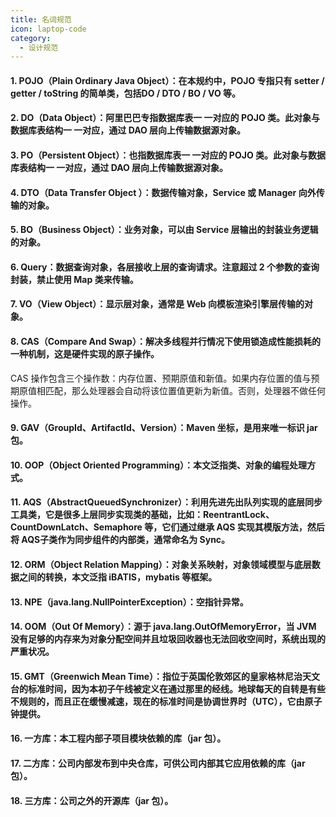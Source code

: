 ```yaml
---
title: 名词规范
icon: laptop-code
category:
  - 设计规范
---
```


#### 1. POJO（Plain Ordinary Java Object）：在本规约中，POJO 专指只有 setter / getter / toString 的简单类，包括DO / DTO / BO / VO 等。
#### 2. DO（Data Object）：阿里巴巴专指数据库表一 一对应的 POJO 类。此对象与数据库表结构一 一对应，通过 DAO 层向上传输数据源对象。 
#### 3. PO（Persistent Object）：也指数据库表一 一对应的 POJO 类。此对象与数据库表结构一 一对应，通过 DAO 层向上传输数据源对象。 
#### 4. DTO（Data Transfer Object ）：数据传输对象，Service 或 Manager 向外传输的对象。 
#### 5. BO（Business Object）：业务对象，可以由 Service 层输出的封装业务逻辑的对象。 
#### 6. Query：数据查询对象，各层接收上层的查询请求。注意超过 2 个参数的查询封装，禁止使用 Map 类来传输。 
#### 7. VO（View Object）：显示层对象，通常是 Web 向模板渲染引擎层传输的对象。 
#### 8. CAS（Compare And Swap）：解决多线程并行情况下使用锁造成性能损耗的一种机制，这是硬件实现的原子操作。
CAS 操作包含三个操作数：内存位置、预期原值和新值。如果内存位置的值与预期原值相匹配，那么处理器会自动将该位置值更新为新值。否则，处理器不做任何操作。 
#### 9. GAV（GroupId、ArtifactId、Version）：Maven 坐标，是用来唯一标识 jar 包。
#### 10. OOP（Object Oriented Programming）：本文泛指类、对象的编程处理方式。
#### 11. AQS（AbstractQueuedSynchronizer）：利用先进先出队列实现的底层同步工具类，它是很多上层同步实现类的基础，比如：ReentrantLock、CountDownLatch、Semaphore 等，它们通过继承 AQS 实现其模版方法，然后将 AQS子类作为同步组件的内部类，通常命名为 Sync。 
#### 12. ORM（Object Relation Mapping）：对象关系映射，对象领域模型与底层数据之间的转换，本文泛指 iBATIS，mybatis 等框架。 
#### 13. NPE（java.lang.NullPointerException）：空指针异常。
#### 14. OOM（Out Of Memory）：源于 java.lang.OutOfMemoryError，当 JVM 没有足够的内存来为对象分配空间并且垃圾回收器也无法回收空间时，系统出现的严重状况。 
#### 15. GMT（Greenwich Mean Time）：指位于英国伦敦郊区的皇家格林尼治天文台的标准时间，因为本初子午线被定义在通过那里的经线。地球每天的自转是有些不规则的，而且正在缓慢减速，现在的标准时间是协调世界时（UTC），它由原子钟提供。
#### 16. 一方库：本工程内部子项目模块依赖的库（jar 包）。
#### 17. 二方库：公司内部发布到中央仓库，可供公司内部其它应用依赖的库（jar 包）。
#### 18. 三方库：公司之外的开源库（jar 包）。
    